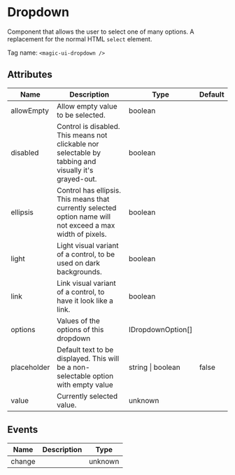 # Dropdown

Component that allows the user to select one of many options. A replacement
for the normal HTML `select` element.

Tag name: `<magic-ui-dropdown />`

## Attributes

| Name        | Description                                                                                                 | Type                  | Default |
| ----------- | ----------------------------------------------------------------------------------------------------------- | --------------------- | ------- |
| allowEmpty  | Allow empty value to be selected.                                                                           | boolean               |
| disabled    | Control is disabled. This means not clickable nor selectable by tabbing and visually it's grayed-out.       | boolean               |
| ellipsis    | Control has ellipsis. This means that currently selected option name will not exceed a max width of pixels. | boolean               |
| light       | Light visual variant of a control, to be used on dark backgrounds.                                          | boolean               |
| link        | Link visual variant of a control, to have it look like a link.                                              | boolean               |
| options     | Values of the options of this dropdown                                                                      | IDropdownOption[]     |
| placeholder | Default text to be displayed. This will be a non-selectable option with empty value                         | string &#124; boolean | false   |
| value       | Currently selected value.                                                                                   | unknown               |

## Events

| Name   | Description | Type    |
| ------ | ----------- | ------- |
| change |             | unknown |
